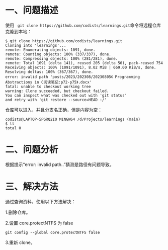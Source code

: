 # 一、问题描述

使用 ` git clone https://github.com/codists/learnings.git`命令将远程仓库克隆到本地：

```
$ git clone https://github.com/codists/learnings.git
Cloning into 'learnings'...
remote: Enumerating objects: 1091, done.
remote: Counting objects: 100% (337/337), done.
remote: Compressing objects: 100% (281/281), done.
remote: Total 1091 (delta 141), reused 205 (delta 50), pack-reused 754
Receiving objects: 100% (1091/1091), 8.02 MiB | 669.00 KiB/s, done.
Resolving deltas: 100% (367/367), done.
error: invalid path 'posts/2023/202308/20230805《 Programming Abstractions in C阅读笔记:p72-p75》.docx'
fatal: unable to checkout working tree
warning: Clone succeeded, but checkout failed.
You can inspect what was checked out with 'git status'
and retry with 'git restore --source=HEAD :/'
```

仓库可以进入，并且分支名正确，但是内容为空：

```
codists@LAPTOP-5PGRQ2IO MINGW64 /d/Projects/learnings (main)
$ ll
total 0
```

# 二、问题分析

根据提示“error: invalid path..”猜测是路径有问题导致。

# 三、解决方法

通过查询资料，使用以下方法解决：

1.删除仓库。

2.设置 core.protectNTFS 为 false

```
git config --global core.protectNTFS false
```

3.重新 clone。